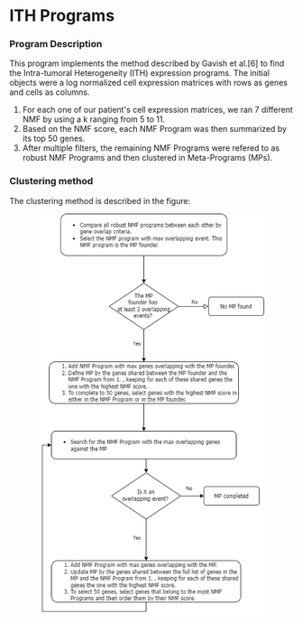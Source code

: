 # ITH Programs
### Program Description
This program implements the method described by Gavish et al.[6] to find the Intra-tumoral Heterogeneity (ITH) expression programs. The initial objects were a log normalized cell expression matrices with rows as genes and cells as columns.

1. For each one of our patient's cell expression matrices, we ran 7 different NMF
by using a k ranging from 5 to 11.
2. Based on the NMF score, each NMF Program was then summarized by its top
50 genes.
3. After multiple filters, the remaining NMF Programs were refered to as robust NMF Programs and then clustered in Meta-Programs (MPs).

### Clustering method
The clustering method is described in the figure: 
<p align="center">
<img src="clustering.png" alt="1" width="400"/>
</p> 




